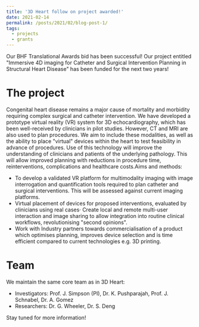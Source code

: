```yaml
---
title: '3D Heart follow on project awarded!'
date: 2021-02-14
permalink: /posts/2021/02/blog-post-1/
tags:
  - projects
  - grants
---
```


Our BHF Translational Awards bid has been successful! Our project entitled "Immersive 4D imaging for Catheter and Surgical Intervention Planning in Structural Heart Disease" has been funded for the next two years!

The project
======

Congenital heart disease remains a major cause of mortality and morbidity requiring complex surgical and catheter intervention. We have developed a prototype virtual reality (VR) system for 3D echocardiography, which has been well-received by clinicians in pilot studies. However, CT and MRI are also used to plan procedures. We aim to include these modalities, as well as the ability to place "virtual" devices within the heart to test feasibility in advance of procedures. Use of this technology will improve the understanding of clinicians and patients of the underlying pathology. This will allow improved planning with reductions in procedure time, reinterventions, complications and healthcare costs.Aims and methods:

* To develop a validated VR platform for multimodality imaging with image interrogation and quantification tools required to plan catheter and surgical interventions. This will be assessed against current imaging platforms.
* Virtual placement of devices for proposed interventions, evaluated by clinicians using real cases· Create local and remote multi-user interaction and image sharing to allow integration into routine clinical workflows, revolutionising "second opinions".
* Work with Industry partners towards commercialisation of a product which optimises planning, improves device selection and is time efficient compared to current technologies e.g. 3D printing.


Team
======

We maintain the same core team as in 3D Heart: 
* Investigators: Prof. J. Simpson (PI), Dr. K. Pushparajah, Prof. J. Schnabel, Dr. A. Gomez
* Researchers: Dr. G. Wheeler, Dr. S. Deng

Stay tuned for more information!
